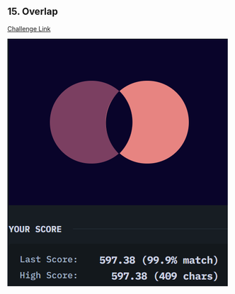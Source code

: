 ## 15. Overlap  
[Challenge Link](https://cssbattle.dev/play/15)  

![Question](../../images/15.png)